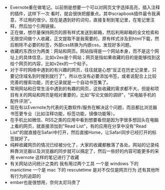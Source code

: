 - Evernote重在做笔记。以前倒是想要一个可以对网页文字选择高亮，插入注释的插件，这样下一次 看时，就会很快把握重点。其中scrapbook插件最令我满意，不过用的很少。现在是遇到好的词句，直接复制到笔记里，在笔记里注释，然后加个引用链接。
- 正在做，想尽量保持网页的原有样式发送到邮箱，然后利用邮箱的全文检索和无限空间做个人收藏，正文提取不是我需要的，原有样式涉及到html下载，然后剔除不必要的标签，外部css转换为内嵌css，发现好多问题。
- 收藏的东西分为两类：网站和网页。网站指得是一个网站本身，而不是这个网址上的具体信息，比如v2ex是个网站；网页是指如果收藏的目的是能够找到这给个网页的内容，比如v2ex的一个帖子。
- 对于平时网络中遇到的有兴趣的网页，往往就是心想“反正在历史记录里，只要记住域名到时搜到就行了”，所以也没有必要添加书签，或者说配合上比较完善的搜索功能，历史记录就是一个自动书签集了。
- 常用网站和日常生活中遇到的有趣的网页，这些收藏的需求都不大，但是和项目有关的网站和网页是相对重要的，比如“写论文做的调研”，“买电脑手机的配件评测”。
- 现在有以Evernote为代表的无数软件/服务在解决这个问题，而且都比浏览器书签更专业（比如注释功能，标签功能，镜像功能等）。
- 在手机比如微信、RSS之类的应用中看到想要看但是因为字很多想回头在电脑上看的网页，就直接添加到"Read List"，有的应用在分享中没有"Read List"的就直接在Safari中打开，然后直接Home，让Safari同步已经打开的标签就好了。
- 纯粹收藏网页的情况已经被分化了，大家的收藏都散落了各处。网站的记录纯粹靠浏览器以及浏览器的同步就可以搞定了，然后一些好的内容可能更多的采用 evernote 这样的笔记进行了收藏
- 有关网站访问统计之类的 我有用过两个工具 一个是 windows 下的 manictime 一个是 mac 下的 rescutetime 是对不仅仅是网页行为 还有其他所有行为的追踪的
- ember也是很想用，奈何太尼玛贵了